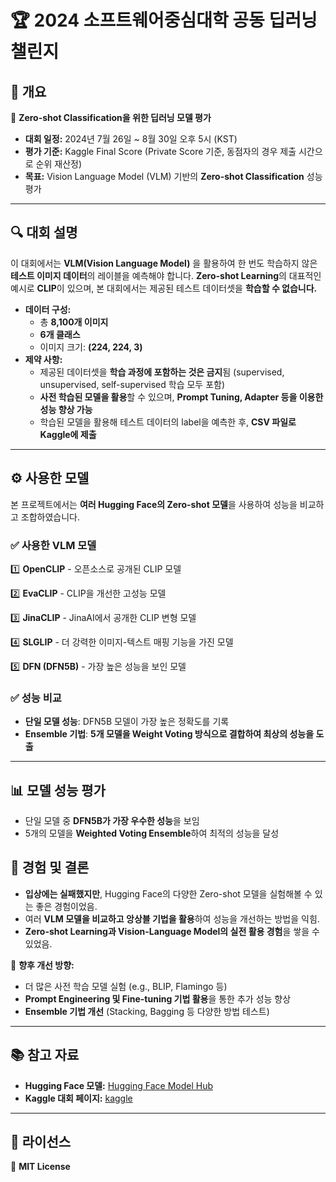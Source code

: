 # 🏆 2024 소프트웨어중심대학 공동 딥러닝 챌린지

## 📌 개요
🎯 **Zero-shot Classification을 위한 딥러닝 모델 평가**

- **대회 일정:** 2024년 7월 26일 ~ 8월 30일 오후 5시 (KST)
- **평가 기준:** Kaggle Final Score (Private Score 기준, 동점자의 경우 제출 시간으로 순위 재산정)
- **목표:** Vision Language Model (VLM) 기반의 **Zero-shot Classification** 성능 평가

---

## 🔍 대회 설명
이 대회에서는 **VLM(Vision Language Model)** 을 활용하여 한 번도 학습하지 않은 **테스트 이미지 데이터**의 레이블을 예측해야 합니다. **Zero-shot Learning**의 대표적인 예시로 **CLIP**이 있으며, 본 대회에서는 제공된 테스트 데이터셋을 **학습할 수 없습니다.**

- **데이터 구성:**
  - 총 **8,100개 이미지**
  - **6개 클래스**
  - 이미지 크기: **(224, 224, 3)**
- **제약 사항:**
  - 제공된 데이터셋을 **학습 과정에 포함하는 것은 금지**됨 (supervised, unsupervised, self-supervised 학습 모두 포함)
  - **사전 학습된 모델을 활용**할 수 있으며, **Prompt Tuning, Adapter 등을 이용한 성능 향상 가능**
  - 학습된 모델을 활용해 테스트 데이터의 label을 예측한 후, **CSV 파일로 Kaggle에 제출**

---

## ⚙️ 사용한 모델
본 프로젝트에서는 **여러 Hugging Face의 Zero-shot 모델**을 사용하여 성능을 비교하고 조합하였습니다.

### ✅ **사용한 VLM 모델**
1️⃣ **OpenCLIP** - 오픈소스로 공개된 CLIP 모델

2️⃣ **EvaCLIP** - CLIP을 개선한 고성능 모델

3️⃣ **JinaCLIP** - JinaAI에서 공개한 CLIP 변형 모델

4️⃣ **SLGLIP** - 더 강력한 이미지-텍스트 매핑 기능을 가진 모델

5️⃣ **DFN (DFN5B)** - 가장 높은 성능을 보인 모델

### ✅ **성능 비교**
- **단일 모델 성능**: DFN5B 모델이 가장 높은 정확도를 기록
- **Ensemble 기법**: **5개 모델을 Weight Voting 방식으로 결합하여 최상의 성능을 도출**

---

## 📊 모델 성능 평가
- 단일 모델 중 **DFN5B가 가장 우수한 성능**을 보임
- 5개의 모델을 **Weighted Voting Ensemble**하여 최적의 성능을 달성


## 🚀 경험 및 결론
- **입상에는 실패했지만**, Hugging Face의 다양한 Zero-shot 모델을 실험해볼 수 있는 좋은 경험이었음.
- 여러 **VLM 모델을 비교하고 앙상블 기법을 활용**하여 성능을 개선하는 방법을 익힘.
- **Zero-shot Learning과 Vision-Language Model의 실전 활용 경험**을 쌓을 수 있었음.

📌 **향후 개선 방향:**
- 더 많은 사전 학습 모델 실험 (e.g., BLIP, Flamingo 등)
- **Prompt Engineering 및 Fine-tuning 기법 활용**을 통한 추가 성능 향상
- **Ensemble 기법 개선** (Stacking, Bagging 등 다양한 방법 테스트)

---

## 📚 참고 자료
- **Hugging Face 모델:** [Hugging Face Model Hub](https://huggingface.co/models)
- **Kaggle 대회 페이지:** [kaggle](https://www.kaggle.com/c/2024swunivchallenge/overview)

---

## 📝 라이선스
📌 **MIT License**

